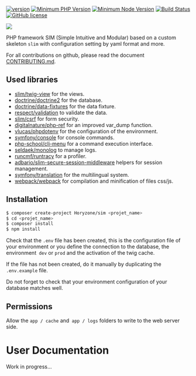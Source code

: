 [![version](https://img.shields.io/badge/Version-1.0.0.beta03-brightgreen.svg)](https://github.com/Horyzone/sim/releases/tag/1.0.0.beta03)
[![Minimum PHP Version](https://img.shields.io/badge/php-%3E%3D%207.1.3-8892BF.svg)](https://php.net/)
[![Minimum Node Version](https://img.shields.io/badge/node-%3E%3D%206.11.5-brightgreen.svg)](https://nodejs.org/en/)
[![Build Status](https://travis-ci.org/Horyzone/sim.svg?branch=master)](https://travis-ci.org/Horyzone/sim)
[![GitHub license](https://img.shields.io/badge/License-MIT-blue.svg)](https://github.com/Horyzone/sim/blob/master/LICENSE)

![](https://miroir.horyzone.fr/upload/logo-sim-transparent-200px.png)

PHP framework SIM (Simple Intuitive and Modular) based on a custom skeleton `slim` with configuration setting by yaml format and more.

For all contributions on github, please read the document [CONTRIBUTING.md](https://github.com/Horyzone/sim/blob/master/.github/CONTRIBUTING.md).


## Used libraries

- [slim/twig-view](https://github.com/slimphp/Twig-View) for the views.
- [doctrine/doctrine2](https://github.com/doctrine/doctrine2) for the database.
- [doctrine/data-fixtures](https://github.com/doctrine/data-fixtures) for the data fixture.
- [respect/validation](https://github.com/Respect/Validation) to validate the data.
- [slim/csrf](https://github.com/slimphp/Slim-Csrf) for form security.
- [digitalnature/php-ref](https://github.com/digitalnature/php-ref) for an improved var_dump function.
- [vlucas/phpdotenv](https://github.com/vlucas/phpdotenv) for the configuration of the environment.
- [symfony/console](https://github.com/symfony/console) for console commands.
- [php-school/cli-menu](https://github.com/php-school/cli-menu) for a command execution interface.
- [seldaek/monolog](https://github.com/Seldaek/monolog) to manage logs.
- [runcmf/runtracy](https://github.com/runcmf/runtracy) for a profiler.
- [adbario/slim-secure-session-middleware](https://github.com/adbario/slim-secure-session-middleware) helpers for session management.
- [symfony/translation](https://github.com/symfony/translation) for the multilingual system.
- [webpack/webpack](https://github.com/webpack/webpack) for compilation and minification of files css/js.


## Installation

```bash
$ composer create-project Horyzone/sim <projet_name>
$ cd <projet_name>
$ composer install
$ npm install
```
Check that the `.env` file has been created, this is the configuration file of your environment or you define the connection to the database, the environment` dev` or `prod` and the activation of the twig cache.

If the file has not been created, do it manually by duplicating the `.env.example` file.

Do not forget to check that your environment configuration of your database matches well.


## Permissions

Allow the `app / cache` and` app / logs` folders to write to the web server side.


# User Documentation

Work in progress...
